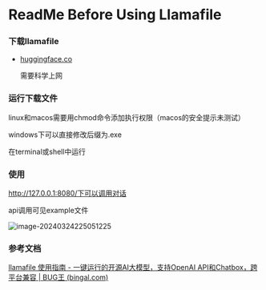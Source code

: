 # ReadMe Before Using Llamafile

### 下载llamafile

- [huggingface.co](https://huggingface.co/jartine)

  需要科学上网

### 运行下载文件

linux和macos需要用chmod命令添加执行权限（macos的安全提示未测试）

windows下可以直接修改后缀为.exe

在terminal或shell中运行

### 使用

http://127.0.0.1:8080/下可以调用对话

api调用可见example文件

![image-20240324225051225](C:\Users\Lenovo\AppData\Roaming\Typora\typora-user-images\image-20240324225051225.png)

### 参考文档

[llamafile 使用指南 - 一键运行的开源AI大模型，支持OpenAI API和Chatbox，跨平台兼容 | BUG王 (bingal.com)](https://www.bingal.com/posts/ai-llamafile-usage/)